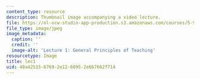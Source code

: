 ```yaml
---
content_type: resource
description: Thumbnail image accompanying a video lecture.
file: https://ol-ocw-studio-app-production.s3.amazonaws.com/courses/5-95j-teaching-college-level-science-and-engineering-spring-2009/40a4251567692e1260952e667662f714_lec1.jpg
file_type: image/jpeg
image_metadata:
  caption: ''
  credit: ''
  image-alt: 'Lecture 1: General Principles of Teaching'
resourcetype: Image
title: lec1
uid: 40a42515-6769-2e12-6095-2e667662f714
---
```

